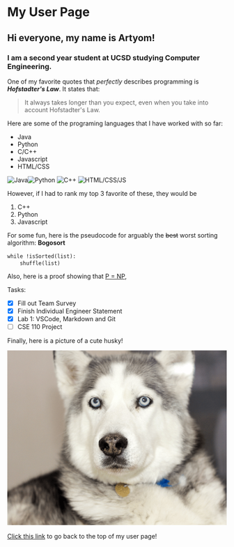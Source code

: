 # **My User Page**
## Hi everyone, my name is Artyom!
### I am a second year student at UCSD studying **Computer Engineering**.

One of my favorite quotes that *perfectly* describes programming is ***Hofstadter's Law***. It states that:

>It always takes longer than you expect, even when you take into account Hofstadter's Law.

Here are some of the programing languages that I have worked with so far:
- Java
- Python
- C/C++
- Javascript
- HTML/CSS

![Java](https://cdn.iconscout.com/icon/free/png-128/java-60-1174953.png)![Python](https://icons.iconarchive.com/icons/cornmanthe3rd/plex/128/Other-python-icon.png) ![C++](https://bit.ly/31Lr1xp) 
![HTML/CSS/JS](https://i.ibb.co/6WXZstj/htmlcssjs.jpg)  

However, if I had to rank my top 3 favorite of these, they would be
1. C++
2. Python
3. Javascript

For some fun, here is the pseudocode for arguably the ~~best~~ worst sorting algorithm: **Bogosort**

```
while !isSorted(list):
    shuffle(list)
```

Also, here is a proof showing that [P = NP](https://www.youtube.com/watch?v=dQw4w9WgXcQ&ab_channel=RickAstleyVEVO, "Proof"),

Tasks:
- [x] Fill out Team Survey
- [x] Finish Individual Engineer Statement
- [x] Lab 1: VSCode, Markdown and Git
- [ ] CSE 110 Project

Finally, here is a picture of a cute husky!

![Doggo](doggo.png)

[Click this link](#my-user-page) to go back to the top of my user page!